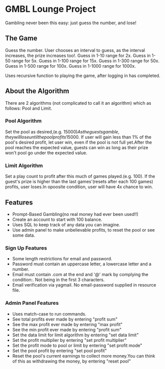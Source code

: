 # GMBL Lounge Project
Gambling never been this easy: just guess the number, and lose!


## The Game
Guess the number.
User chooses an interval to guess, as the interval increases, the prize increases too!.
Guess in 1-10 range for 2x.
Guess in 1-50 range for 5x.
Guess in 1-100 range for 15x.
Guess in 1-300 range for 50x.
Guess in 1-500 range for 100x.
Guess in 1-1000 range for 1000x.

Uses recursive function to playing the game, after logging in has completed.

## About the Algorithm
There are 2 algorithms (not complicated to call it an algorithm) which as follows: Pool and Limit.
### Pool Algorithm
Set the pool as desired,(e.g. 15000$) As the guests gamble, they will lose until the pool profits 15000$. If user will gain less than 1% of the pool's desired profit, let user win, even if the pool is not full yet.After the pool reaches the expected value, guests can win as long as their prize won't pool go under the expected value.
### Limit Algorithm
Set a play count to profit after this much of games played.(e.g. 100). If the guest's prize is higher than the last games'(resets after each 100 games) profits, user loses.In opoosite condition, user will have 4x chance to win.

## Features
<ul> 
<li>Prompt-Based Gambling(no real money had ever been used!!)</li>
<li>Create an account to start with 100 balance.</li>
<li>Uses SQL to keep track of any data you can imagine.</li>
<li>Use admin panel to make unbelievable profits, to reset the pool or see some data.</li>

</ul>

### Sign Up Features
<ul>
<li>Some length restrictions for email and password.</li>
<li>Password must contain an uppercase letter, a lowercase letter and a number.</li>
<li>Email must contain .com at the end and '@' mark by  complying the condition:. Not being in the first 3 characters.</li>
<li>Email verification via yagmail. No email-password supplied in resource file.</li>
</ul>

### Admin Panel Features
<ul>
<li>Uses match-case to run commands.</li>
<li>See total profits ever made by entering "profit sum"</li>
<li>See the max profit ever made by entering "max profit"</li>
<li>See the min profit ever made by entering "profit sum"</li>
<li> Set the data limit for limit algorithm by entering "set data limit"</li>
<li>Set the profit multiplier by entering "set profit multiplier"</li>
<li>Set the profit mode to pool or limit by entering "set profit mode"</li>
<li>Set the pool profit by entering "set pool profit"</li>
<li>Reset the pool's current earnings to collect more money.You can think of this as withdrawing the money, by entering "reset pool"</li>
</ul>